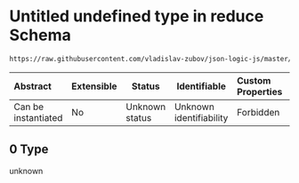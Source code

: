 # Untitled undefined type in reduce Schema

```txt
https://raw.githubusercontent.com/vladislav-zubov/json-logic-js/master/schemas/operators/array/reduce.json#/examples/0/reduce/0
```




| Abstract            | Extensible | Status         | Identifiable            | Custom Properties | Additional Properties | Access Restrictions | Defined In                                                          |
| :------------------ | ---------- | -------------- | ----------------------- | :---------------- | --------------------- | ------------------- | ------------------------------------------------------------------- |
| Can be instantiated | No         | Unknown status | Unknown identifiability | Forbidden         | Allowed               | none                | [reduce.json\*](operators/array/reduce.json "open original schema") |

## 0 Type

unknown
